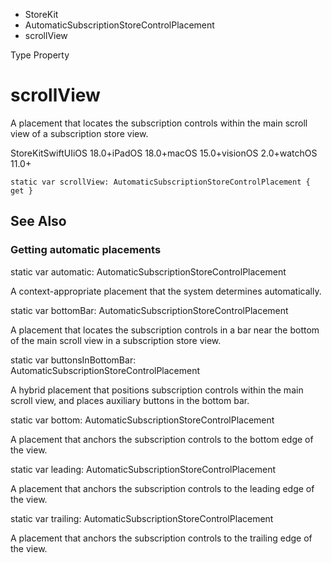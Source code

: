 

- StoreKit
- AutomaticSubscriptionStoreControlPlacement
-  scrollView 

Type Property

# scrollView

A placement that locates the subscription controls within the main scroll view of a subscription store view.

StoreKitSwiftUIiOS 18.0+iPadOS 18.0+macOS 15.0+visionOS 2.0+watchOS 11.0+

``` source
static var scrollView: AutomaticSubscriptionStoreControlPlacement { get }
```

## See Also

### Getting automatic placements

static var automatic: AutomaticSubscriptionStoreControlPlacement

A context-appropriate placement that the system determines automatically.

static var bottomBar: AutomaticSubscriptionStoreControlPlacement

A placement that locates the subscription controls in a bar near the bottom of the main scroll view in a subscription store view.

static var buttonsInBottomBar: AutomaticSubscriptionStoreControlPlacement

A hybrid placement that positions subscription controls within the main scroll view, and places auxiliary buttons in the bottom bar.

static var bottom: AutomaticSubscriptionStoreControlPlacement

A placement that anchors the subscription controls to the bottom edge of the view.

static var leading: AutomaticSubscriptionStoreControlPlacement

A placement that anchors the subscription controls to the leading edge of the view.

static var trailing: AutomaticSubscriptionStoreControlPlacement

A placement that anchors the subscription controls to the trailing edge of the view.

